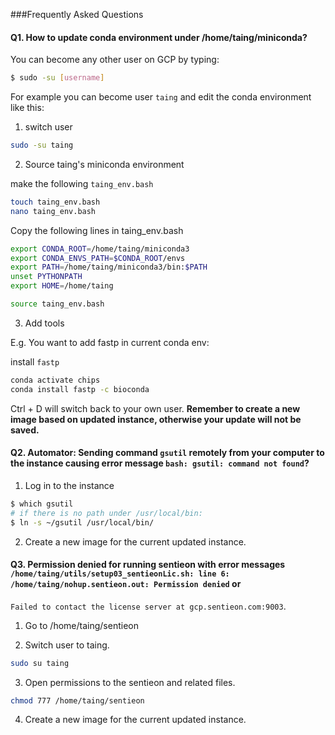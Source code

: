 ###Frequently Asked Questions

#### Q1. How to update conda environment under /home/taing/miniconda?

You can become any other user on GCP by typing:

```bash
$ sudo -su [username]
```

For example you can become  user `taing` and edit the conda environment like this:

1. switch user

```bash
sudo -su taing
```
2. Source taing's miniconda environment

make the following `taing_env.bash`

```bash
touch taing_env.bash
nano taing_env.bash

```

Copy the following lines in taing_env.bash

```bash
export CONDA_ROOT=/home/taing/miniconda3
export CONDA_ENVS_PATH=$CONDA_ROOT/envs
export PATH=/home/taing/miniconda3/bin:$PATH
unset PYTHONPATH
export HOME=/home/taing
```


```bash
source taing_env.bash
```
3. Add tools

E.g. You want to add fastp in current conda env:

install `fastp`

```bash
conda activate chips
conda install fastp -c bioconda
```

Ctrl + D will switch back to your own user.
**Remember to create a new image based on updated instance, otherwise your update will not be saved.**


#### Q2. Automator: Sending command `gsutil` remotely from your computer to the instance causing error message `bash: gsutil: command not found`?

1. Log in to the instance
```bash
$ which gsutil
# if there is no path under /usr/local/bin:
$ ln -s ~/gsutil /usr/local/bin/
```
2. Create a new image for the current updated instance.

#### Q3. Permission denied for running sentieon with error messages `/home/taing/utils/setup03_sentieonLic.sh: line 6: /home/taing/nohup.sentieon.out: Permission denied` or
`Failed to contact the license server at gcp.sentieon.com:9003`.

1. Go to /home/taing/sentieon

2. Switch user to taing.

```bash
sudo su taing
```

3. Open permissions to the sentieon and related files.

```bash
chmod 777 /home/taing/sentieon

```

4. Create a new image for the current updated instance.
